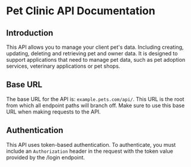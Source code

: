 # Pet Clinic API Documentation

## Introduction

This API allows you to manage your client pet's data. Including creating, updating, deleting and retrieving pet and owner data. It is designed to support applications that need to manage pet data, such as pet adoption services, veterinary applications or pet shops.

## Base URL

The base URL for the API is: `example.pets.com/api/`.
This URL is the root from which all endpoint paths will branch off. Make sure to use this base URL when making requests to the API.

## Authentication

This API uses token-based authentication. To authenticate, you must include an `Authorization` header in the request with the token value provided by the /login endpoint.
